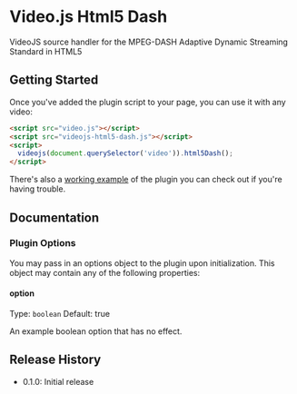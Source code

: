 # Video.js Html5 Dash

VideoJS source handler for the MPEG-DASH Adaptive Dynamic Streaming Standard in HTML5

## Getting Started

Once you've added the plugin script to your page, you can use it with any video:

```html
<script src="video.js"></script>
<script src="videojs-html5-dash.js"></script>
<script>
  videojs(document.querySelector('video')).html5Dash();
</script>
```

There's also a [working example](example.html) of the plugin you can check out if you're having trouble.

## Documentation
### Plugin Options

You may pass in an options object to the plugin upon initialization. This
object may contain any of the following properties:

#### option
Type: `boolean`
Default: true

An example boolean option that has no effect.

## Release History

 - 0.1.0: Initial release
